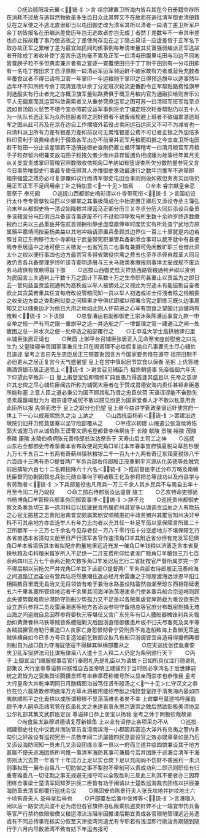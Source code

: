 <!-- { "loadSidebar": true } -->
　　○抚治郧阳凌云翼＜锍-釒＞言  祖宗建置卫所海内皆兵其在今日册籍空存所在消耗不过故与逃耳然物故虽多生齿日众此其弊又不在故而在逃往清军御史清册籍见在之军使之不逃北直隶即当以屯田御史改为清军其所以清者一曰清丁差卫所军户余丁初皆报名在册编派差使历年岂无逃故者亦岂无成丁者然丁差数年不一审其审差也亦止按故籍了事乃使逃故之丁差使尚存见在之丁隐占莫诘一应虚差皆于正军名下取办故正军之累唯丁差为最宜如民间均傜事例每年清审量其贫富强弱编派正军逃故者开除成丁者收补使丁差苦乐适均毫不累及正军一曰清屯田腹里屯田与沿边不同地皆膏腴子粒不多但典卖兼并者有之宜逐一查覆使田归于丁丁附于田则有一分屯田即有一名屯丁按田求丁自浮原额一曰清运军运军领运鲜不破家故有力者或营免充数者率蚕食议者不得已请将卫官一年掌印一年运粮则于掌印之日得预选旗甲以适事然年选年坏不知所终今余丁既清宜改以余丁分定班次轮流更番酌令正军帮贴路费惟旗甲则选殷实有行止者充之亦概卫旗军量贴路费俱于概卫月粮内官为通融扣给则苦乐公平人无偏累而其运官科敛需索者又从重参究庶运军之困可苏一曰清班军班军每至点选如冒汤蹈火愁苦不堪今宜亦照前议运军事例将余丁编定班次轮番帮贴仍以五十人为一队队长选正军为众所信服者领之则奸猾者不致夤缘规避上班者不致偏累潜逃班军之困从此可苏及在京在边自工作摆墙外若役占卖闲运石运灰又不可不为减省也一曰清科派卫所有力差有银差力差如前议可无累惟银差公费不可已者正银之外加倍多科印官利于浪费经收利于侵渔各军出办不前至并正军月粮而扣抵之今宜查卫所屯田若干每田一分止该差银若干造册送御史查刷仍置立循环簿稽考一曰清月粮官军月粮于子粒存留内相兼支放屯田子粒拖欠者少惟州县存留逋负相成踵为故事经年累月无从关支宜责成掌印管粮官照数徵收依期角□羊纳如有堕误查所欠分数酌量参究又言今日事势唯御史行事最专使任得其人亦惟御史奏效最速行之数年岂惟军不逃窜即  祖宗强盛之效亦必可复部覆如议行而清军御史屯田佥事则则设如故但务责实运班仍用正军正军不足间用余丁补之特加意＜宀十见＞恤焉
　　○辛未  睿宗献皇帝忌辰祭于  奉先殿
　　○巡抚山西都御史杨彩请以仆寺带宪衔＜锍-釒＞言国初设行太仆寺专管孳牧马匹以少卿掌之其事极简成化中始更置正卿后又添设寺丞主簿弘治末年从都御史杨一清议始降敕并理营马正卿分历三关寺丞分历大同后添设兵备员多该辖营分马匹俱归兵备该寺事遂废不行不过验印孳牧马所生数十余驹岁终造数缴报而已夫以三品重臣并佐贰首领拥衔静坐虚糜廪俸审时度势实有所处查宁武地方原属鴈平嘉靖间按臣杨美益以其地冲始请添置兵备顾其边界仅一百三十里犹是内边若照甘肃辽东例移行太仆寺卿驻宁武量带宪职兼管兵备新添佥事可以裁革就中有甚便焉寺臣居适中之地可便三关徵发一也省冗员二也事有兼摄可免闲散旷职三也借此资太仆之权以便行事四也边方最苦官多得省繁役供需之费五也至寺丞径自裁革大同马政仍责各兵备整理岁终听该寺查明造册与三关马政类奏缴报则事体尤妥成规不废边务马政俱有攸赖得旨下部
　　○巡按山西御史桂天祥劾西路管粮通判尹祺以贪例为民因言三关通判上干数十万之国计下系数十万之生命职司甚重止以贡监为之即日去一官何益盖贡监视通判为高秩或以举人被谪处之又视此为穷途未有能振剔自奋者欲止其贪莫若重其任宜每府改设管粮同知一员以举人初选或进士任浅者除之钱粮委之收支边方委之查勘刑狱委之问理果才守俱优即擢以部署佥宪之职练习既久边事周知又足以储餋边才为他日大用之地如此则人怀前进之心军有饱食之望国计边储两有攸赖＜锍-釒＞下该部
　　○总督漕运右副都御史王宗沐条陈漕运事宜九款一申全单之规一严有司之限一重旗甲之选一并造船之厂一增督理之官一建通江之闸一处疲困之总一并水次之便一处停造之船部覆行之
　　○壬申准大学士高拱驰驿归里从辅臣张居正请也
　　○癸酉  上御平台召辅臣张居正入见命至宝座前慰劳之曰先生为  父皇陵寝辛苦国家事重先生只在阁调理不必给假复谕曰凡事要先生尽心辅佐且追述  皇考之言曰先生忠臣居正三顿首谢因言方今国家要务惟在遵守  祖宗旧制不必纷更从之居正复言今天气盛暑望  皇上在宫中慎起居节饮食以保餋  圣躬  上优答随赐酒馔银币居正退而上＜锍-釒＞谢言召见辅臣乃  祖宗朝盛事  先帝临御六年天下仰望此举殆非一日  皇上甫登宝位即慨修旷典臣愚乃得首逢其盛且以  先帝之意谬许其忠俾之尽心辅佐臣闻古所称为辅弼大臣者在于赞成君德安海内责任甚钜非臣愚所能称塞  上意人臣之道必秉公为国不顾其私乃谓之忠臣伏荷  天语谆谆能不奋励矢坚素履罄竭猷为为  祖宗谨守成宪不敢以臆见纷更为国家爱餋人才不敢以私意用舍此臣所以报  先帝而忠于  皇上之职分也仍望  皇上继今益讲学勤政亲贤远奸使宫府一体上下一心以成雍熙悠久之治  上纳之
　　○山西抚臣杨彩＜锍-釒＞罢建沿边墩院仍旧并力修葺堡寨以坚守险部覆从之
　　○甲戌以初建  山陵遣公张溶侯蒋佑郭大诚驸马许从诚伯陈王谟曹文炳毛登都督李伟祭告于  长陵  献陵  景陵  裕陵  茂陵  泰陵  康陵  永陵伯杨炳张元善侍郎翁汝达祭告于  天寿山后土司工之神
　　○巡抚山东右佥都御史传希挚奏本省布政使司完角□羊过本年春季宣府镇夏税马草盐钞银九万七千五百二十五两有奇蓟州镇秋粮银二千一百九十九两有奇辽东镇夏税银八千六百四十三两有奇○提督两广军务兵部右侍郎殷正茂奏剿平河源从化英德等处贼党前后擒斩六百七十二名颗招降六十六名＜锍-釒＞推前督臣李迁分布方略及南赣抚臣督同协剿因叙总兵张元勋佥事何子明诸察王化及参将把总等战功以及府县学与有劳勚者＜锍-釒＞下兵部是役也凡用兵一万三千余人其乡民兵不与焉自五年十月至今闰二月乃竣役
　　○命工部右侍郎翁汝达提督  陵工
　　○乙亥特命吏部尚书杨博角□羊管理兵部事务回部管事博＜锍-釒＞辞不允
　　○巡抚贵州都御史蔡文条奏急切三事一选用科目以抚疲民言所属府州县官多以谪调贡监处之人有欺玩之心官无振拔之志贵阳思南普安颇属繁剧安顺贼患初平政务猬兴其推官知州决非甲科不可其余地方亦宜选举人有年力志向者以充其任一补足军伍以坚保障言所属二十卫所额军一十三万七千余名今见存者仅一万八千零行伍十分空虚地方不堪保障乞行各省直遇本省清勾文册至日严行清军各官作速清角□羊其附近省分但有充发军犯俱角□羊本省填伍其本省拟配亦酌量地里远近充发一催角□羊钱粮以济匮乏言本省夏税秋粮及屯科粮米每岁所入不足供一二月支费所仰给者湖广额角□羊粮银三万七百余两四川三万七千余两近拖欠数多角□羊发迟后乞行二省抚按官严督所属岁完一岁不得后期以前拖欠严并完角□羊旨下该部○提督两广军务兵部右侍郎殷正茂奏岭海之间道路辽远虽设有营兵陆将然惠潮往返必经月余雷廉之于琼崖渡海远涉恩平阳江相隔数百里既无县治又无将领皆有难于兼治水路虽设陆寨然自潮至琼东西相距延袤五六千里各寨所管信地远者千余里其间海洋浩荡港澳多门使各寨兵船合宗巡哨则顾此失彼势既难周分港防守则船少势孤力又不足是以各贼乘虗登岸防截为难议欲东西设立游兵参将二员及雷廉潮惠等地方各添设参将守备把总等官庶分布既密剽捕无难山海之间盗贼自息因荐参将晏秋元等堪任又言广东先年有□人艚船器械锋利兵夫强劲如黄萧餋林乌铁等贼皆系艚船剿灭后因浙直借御倭患片板不归夫尽客死及吴平等各贼猖獗官府勒行重造□人丧家亡身怨恨彻骨宁受刑责不肯造船致海上备御无策盗贼纵横自如今已多方号召复造如前乞敕部议拟凡有船只浙闽皆宜自造毋得援例再借则船自为战□自为守海寇倭寇不得肆其纵横部覆从之
　　○应天巡抚张佳胤奏安庆卫乱军狱辞法司比谋叛律枭八人遣十三人释二人仍定为条例颁行天下
　　○丙子  上御宣治门缞服视事百官行奉慰礼先是礼臣以为请故卜日如所具仪注行随谕礼部集议  大行皇帝尊谥敕曰朕惟自古圣帝明王建骏烈于当时则必享鸿名于后世肆嗣统之君皆为之裒集舆论腾播景辉考率彝章荐称徽号所以显亲而崇孝也恭惟我  皇考大行皇帝大并乾坤明同日月励精图治诚笃任贤布殷汤之＜宀十见＞仁守汉文之恭俭在位六载政教修明施泽万方草木涵被用能绍帝猷之纯懿登皇路于清夷海内晏如四夷款顺熙平之化垂拱以成所谓穆穆不显荡荡难名者矣不幸  上宾攀号莫逮呜呼痛哉顾予冲人嗣承丕绪茕茕在疚虽礼文之未遑哀哀永思岂褒崇之敢后然欲彰极美须协至公尔礼部其集文武群臣定议  尊谥择日恭上册宝以扬我  皇考之休于罔极钦哉故谕
　　○尚食监太监穆进德请复荐新银鱼  上以业有诏停止各项采办不从
　　○巡按福建御史杜化中议裁并海防官员言漳南滨海一小郡因其密迩大洋外有岛夷之警内多勾引之奸故设有巡视宪臣一员数年间二汛屡捷四民息肩设官之效亦既章章如是乃后又添设海防同知一员未几又添设团练佥事一员以一府而三道并临四馆兼设其于地方甚属不便夫巡海团练所司惟一事清军海防其事可兼摄今若并团练于巡海合清军于海防则汰冗去赘一年省千十年过万上足以实仓庾下足以充闾阎不伤财不害民利一未汛则事权既一展布自易凡一切防御之事不掣肘不牵制可以责成功利二即汛则职任有归重寄难委凡一切征剽之事无规避无摇夺可以全取胜利三反此三利其不便者亦三因荐团练佥事梁士楚清军同知罗拱辰二臣皆有功于闽请以士楚改巡海裁去团练以拱辰兼海防革去清军部覆行巡抚会议
　　○赐固安伯陈景行夫人张氏坟地并护坟地土六十顷有奇夫人  圣母皇后母也
　　○户部覆左给事中张博等＜锍-釒＞言漕粮入闸以后一路安流风波不足为虑但各官旗停泊私贩乘机盗卖奸弊不止一端宜申饬兵备等官严行禁约依限催儧又粮运漂流冻阻率因推诿后期宜责成各官限地管理远近劳逸或有不同总待事完核实分叙至天津抵湾河道尤有专职若有浅涩即行挑浚务期随到随行于六月内尽数抵湾不致有妨下年运务报可
